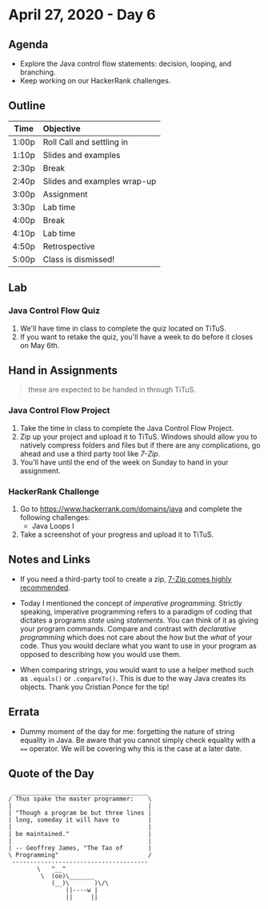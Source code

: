 # April 27, 2020 - Day 6

## Agenda 

- Explore the Java control flow statements: decision, looping, and branching. 
- Keep working on our HackerRank challenges. 

## Outline

| Time   | Objective                        |
| -------|:---------------------------------|
| 1:00p  | Roll Call and settling in        |
| 1:10p  | Slides and examples              |
| 2:30p  | Break                            |
| 2:40p  | Slides and examples wrap-up      |
| 3:00p  | Assignment                       |
| 3:30p  | Lab time                         |
| 4:00p  | Break                            |
| 4:10p  | Lab time                         |
| 4:50p  | Retrospective                    |
| 5:00p  | Class is dismissed!              |


## Lab

### Java Control Flow Quiz

1. We'll have time in class to complete the quiz located on TiTuS.
2. If you want to retake the quiz, you'll have a week to do before it closes on May 6th. 


## Hand in Assignments
>these are expected to be handed in through TiTuS.


### Java Control Flow Project

1. Take the time in class to complete the Java Control Flow Project. 
2. Zip up your project and upload it to TiTuS. Windows should allow you to natively compress folders and files but if there are any complications, go ahead and use a third party tool like *7-Zip*.
3. You'll have until the end of the week on Sunday to hand in your assignment. 



### HackerRank Challenge

1. Go to https://www.hackerrank.com/domains/java and complete the following challenges: 
    - Java Loops I
2. Take a screenshot of your progress and upload it to TiTuS.


## Notes and Links


- If you need a third-party tool to create a zip, [7-Zip comes highly recommended](https://www.7-zip.org/).

- Today I mentioned the concept of *imperative programming*. Strictly speaking, imperative programming refers to a paradigm of coding that dictates a programs *state* using *statements*. You can think of it as giving your program commands. Compare and contrast with *declarative programming* which does not care about the *how* but the *what* of your code. Thus you would declare what you want to use in your program as opposed to describing how you would use them. 

- When comparing strings, you would want to use a helper method such as `.equals()` or `.compareTo()`. This is due to the way Java creates its objects. Thank you Cristian Ponce for the tip!

## Errata

- Dummy moment of the day for me: forgetting the nature of string equality in Java. Be aware that you cannot simply check equality with a `==` operator. We will be covering why this is the case at a later date. 


## Quote of the Day 

```
 ______________________________________
/ Thus spake the master programmer:    \
|                                      |
| "Though a program be but three lines |
| long, someday it will have to        |
|                                      |
| be maintained."                      |
|                                      |
| -- Geoffrey James, "The Tao of       |
\ Programming"                         /
 --------------------------------------
        \   ^__^
         \  (oo)\_______
            (__)\       )\/\
                ||----w |
                ||     ||

```
